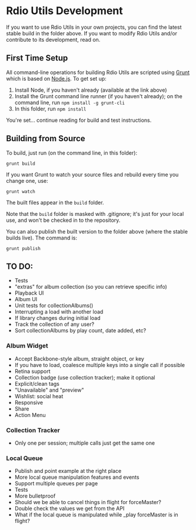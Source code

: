 # Rdio Utils Development

If you want to use Rdio Utils in your own projects, you can find the latest stable build in the folder above. If you want to modify Rdio Utils and/or contribute to its development, read on.

## First Time Setup

All command-line operations for building Rdio Utils are scripted using [Grunt](http://gruntjs.com/) which is based on [Node.js](http://nodejs.org/). To get set up:

1. Install Node, if you haven't already (available at the link above)
1. Install the Grunt command line runner (if you haven't already); on the command line, run `npm install -g grunt-cli`
1. In this folder, run `npm install`

You're set... continue reading for build and test instructions.

## Building from Source

To build, just run (on the command line, in this folder):

    grunt build

If you want Grunt to watch your source files and rebuild every time you change one, use:

    grunt watch

The built files appear in the `build` folder.

Note that the `build` folder is masked with .gitignore; it's just for your local use, and won't be checked in to the repository.

You can also publish the built version to the folder above (where the stable builds live). The command is:

    grunt publish

## TO DO:

* Tests
* "extras" for album collection (so you can retrieve specific info)
* Playback UI
* Album UI
* Unit tests for collectionAlbums()
 * Interrupting a load with another load
 * If library changes during initial load
* Track the collection of any user?
* Sort collectionAlbums by play count, date added, etc?

### Album Widget

* Accept Backbone-style album, straight object, or key
* If you have to load, coalesce multiple keys into a single call if possible
* Retina support
* Collection badge (use collection tracker); make it optional
* Explicit/clean tags
* "Unavailable" and "preview"
* Wishlist: social heat
* Responsive
* Share
* Action Menu

### Collection Tracker

* Only one per session; multiple calls just get the same one

### Local Queue

* Publish and point example at the right place
* More local queue manipulation features and events
* Support multiple queues per page
* Tests
* More bulletproof
 * Should we be able to cancel things in flight for forceMaster?
 * Double check the values we get from the API
 * What if the local queue is manipulated while _play forceMaster is in flight?
